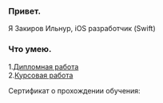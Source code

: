 ### Привет. 

Я Закиров Ильнур, iOS разработчик (Swift)

### Что умею.

1.[Дипломная работа](https://github.com/zilnur/NetologyVK)  
2.[Курсовая работа](https://github.com/zilnur/MyWeather)

Сертификат о прохождении обучения:


